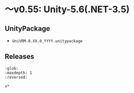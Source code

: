 # ～v0.55: Unity-5.6(.NET-3.5)

## UnityPackage

* `UniVRM-0.XX.0_YYYY.unitypackage`

## Releases

```{toctree}
:glob:
:maxdepth: 1
:reversed:

v*
```
